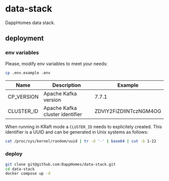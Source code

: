 # data-stack

DappHomes data stack.

## deployment

### env variables

Please, modify env variables to meet your needs:

```bash
cp .env.example .env
```

| Name | Description | Example |
|---|---|---|
| CP_VERSION | Apache Kafka version | 7.7.1 |
| CLUSTER_ID | Apache Kafka cluster identifier | ZDVlY2FiZDllNTczNGM4OG |

When running in KRaft mode a `CLUSTER_ID` needs to explicitely created. This identifier is a UUID and can be generated in Unix systems as follows:

```bash
cat /proc/sys/kernel/random/uuid | tr -d '-' | base64 | cut -b 1-22
```

### deploy

```bash
git clone git@github.com:DappHomes/data-stack.git
cd data-stack
docker compose up -d
```
